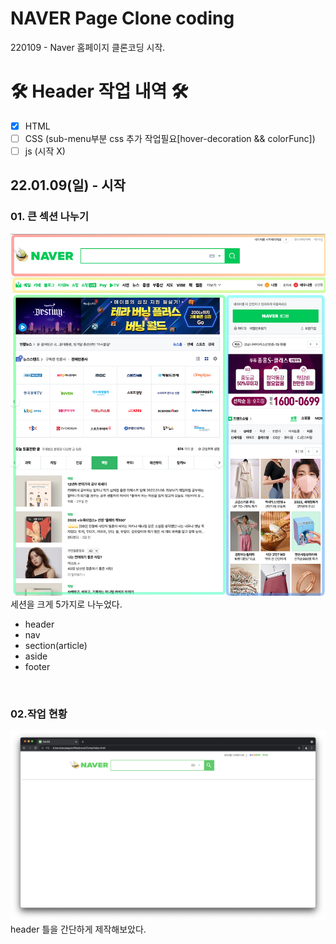 # NAVER Page Clone coding
220109 - Naver 홈페이지 클론코딩 시작.
<br />

# 🛠 Header 작업 내역 🛠 
- [x] HTML
- [ ] CSS (sub-menu부분 css 추가 작업필요[hover-decoration && colorFunc])
- [ ] js (시작 X)

## 22.01.09(일) - 시작
### 01. 큰 섹션 나누기
![섹션 나누기](./img/220109naverclone.png)<br />
세션을 크게 5가지로 나누었다.
- header
- nav
- section(article)
- aside
- footer

<br />

### 02.작업 현황
![header 틀 작업](./img/220109navercloneDo.png)<br />
header 틀을 간단하게 제작해보았다.
<br />